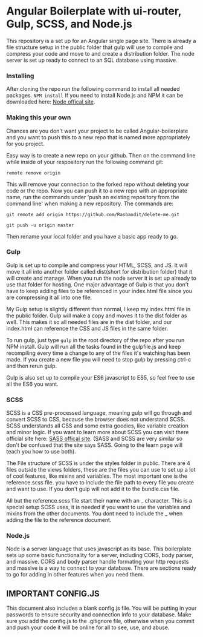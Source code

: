 # Angular Boilerplate with ui-router, Gulp, SCSS, and Node.js

This repository is a set up for an Angular single page site. There is already a file structure setup in the public folder that gulp will use to compile and compress your code and move to and create a distribution folder. The node server is set up ready to connect to an SQL database using massive.

### Installing

After cloning the repo run the following command to install all needed packages.
`NPM install`
If you need to install Node.js and NPM it can be downloaded here: [Node offical site](https://nodejs.org/en/download/).

### Making this your own

Chances are you don't want your project to be called Angular-boilerplate and you want to push this to a new repo that is named more appropriately for you project.

Easy way is to create a new repo on your github. Then on the command line while inside of your respository run the following command git:

`remote remove origin`

 This will remove your connection to the forked repo without deleting your code or the repo. Now you can push it to a new repo with an appropriate name, run the commands under 'push an existing repository from the command line' when making a new repository. The commands are:

`git remote add origin https://github.com/Rasbandit/delete-me.git`

`git push -u origin master`

Then rename your local folder and you have a basic app ready to go.

### Gulp

Gulp is set up to compile and compress your HTML, SCSS, and JS. It will move it all into another folder called dist(short for distribution folder) that it will create and manage. When you run the node server it is set up already to use that folder for hosting. One major advantage of Gulp is that you don't have to keep adding files to be referenced in your index.html file since you are compressing it all into one file.

My Gulp setup is slightly different than normal, I keep my index.html file in the public folder. Gulp will make a copy and moves it to the dist folder as well. This makes it so all needed files are in the dist folder, and our index.html can reference the CSS and JS files in the same folder.

To run gulp, just type `gulp` in the root directory of the repo after you run NPM install. Gulp will run all the tasks found in the gulpfile.js and keep recompiling every time a change to any of the files it's watching has been made. If you create a new file you will need to stop gulp by pressing ctrl-c and then rerun gulp.

Gulp is also set up to compile your ES6 javascript to ES5, so feel free to use all the ES6 you want.

### SCSS

SCSS is a CSS pre-processed language, meaning gulp will go through and convert SCSS to CSS, because the browser does not understand SCSS. SCSS understands all CSS and some extra goodies, like variable creation and minor logic. If you want to learn more about SCSS you can visit there official site here: [SASS offical site](http://sass-lang.com/). (SASS and SCSS are very similar so don't be confused that the site says SASS. Going to the learn page will teach you how to use both).

The File structure of SCSS is under the styles folder in public. There are 4 files outside the views folders, these are the files you can use to set up a lot of cool features, like mixins and variables. The most important one is the reference.scss file. you have to include the file path to every file you create and want to use. If you don't gulp will not add it to the bundle.css file.

All but the reference.scss file start their name with an _ character. This is a special setup SCSS uses, it is needed if you want to use the variables and mixins from the other documents. You dont need to include the _ when adding the file to the reference document.

### Node.js

Node is a server language that uses javascript as its base. This boilerplate sets up some basic functionality for a server, including CORS, body parser, and massive. CORS and body parser handle formating your http requests and massive is a way to connect to your database. There are sections ready to go for adding in other features when you need them.

## IMPORTANT CONFIG.JS

This document also includes a blank config.js file. You will be putting in your passwords to ensure security and connection info to your database. Make sure you add the config.js to the .gitignore file, otherwise when you commit and push your code it will be online for all to see, use, and abuse.
